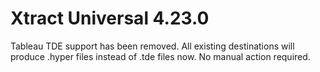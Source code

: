 # Xtract Universal 4.23.0

Tableau TDE support has been removed. All existing destinations will produce .hyper files instead of .tde files now. No manual action required.
